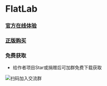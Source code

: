 # FlatLab
### [官方在线体验](http://thevectorlab.net/flatlab/)
### [正版购买](https://themeforest.net/item/flatlab-bootstrap-3-responsive-admin-template/5902687)
### 免费获取
- 给作者项目Star或捐赠后可加群免费下载获取

![](http://oweupqzdv.bkt.clouddn.com/IMG_0721.JPG "扫码加入交流群")